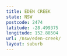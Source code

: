 ```yaml
---
title: EDEN CREEK
state: NSW
postcode: 2474
latitude: -28.499375
longitude: 152.88504
url: /nsw/eden-creek/
layout: suburb
---
```

